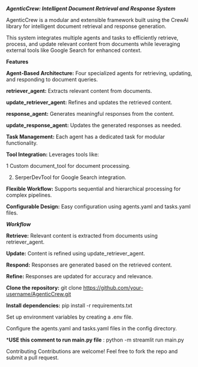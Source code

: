 *****AgenticCrew: Intelligent Document Retrieval and Response System*****

AgenticCrew is a modular and extensible framework built using the CrewAI library for intelligent document retrieval and response generation. 

This system integrates multiple agents and tasks to efficiently retrieve, process, and update relevant content from documents while leveraging external tools like Google Search for enhanced context.

**Features**

**Agent-Based Architecture:** Four specialized agents for retrieving, updating, and responding to document queries.

**retriever_agent:** Extracts relevant content from documents.

**update_retriever_agent:** Refines and updates the retrieved content.

**response_agent:** Generates meaningful responses from the content.

**update_response_agent:** Updates the generated responses as needed.

**Task Management:** Each agent has a dedicated task for modular functionality.

**Tool Integration:** Leverages tools like:

1 Custom document_tool for document processing.

2. SerperDevTool for Google Search integration.

**Flexible Workflow:** Supports sequential and hierarchical processing for complex pipelines.

**Configurable Design:** Easy configuration using agents.yaml and tasks.yaml files.


***Workflow***

**Retrieve:** Relevant content is extracted from documents using retriever_agent.

**Update:** Content is refined using update_retriever_agent.

**Respond:** Responses are generated based on the retrieved content.

**Refine:** Responses are updated for accuracy and relevance.


**Clone the repository:**
git clone https://github.com/your-username/AgenticCrew.git


**Install dependencies:**
pip install -r requirements.txt

Set up environment variables by creating a .env file.

Configure the agents.yaml and tasks.yaml files in the config directory.

***USE this comment to run main.py file** : 
python -m streamlit run main.py

Contributing
Contributions are welcome! Feel free to fork the repo and submit a pull request.
